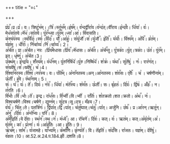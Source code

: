 +++
title = "०८"

+++


  
प्र꣡प्र꣢꣯।प्र।प्र꣣। वः। त्रिष्टु꣢भ꣢म्।।त्रि꣣।स्तु꣡भ꣢꣯म्।इ꣡ष꣢꣯म्। व꣣न्दद्वी꣡रा꣣य।व꣣न्द꣢त्।वी꣣राय।इ꣡न्द꣢꣯वे। धि꣣या꣢। वः꣣। मेध꣡सा꣢तये।मे꣣ध꣢।सा꣣तये। पु꣡र꣢꣯न्ध्या।पु꣡र꣢꣯म्।ध्या꣣।आ꣢। वि꣣वासति।  
क꣣श्य꣡प꣢स्य ।स्व꣣र्वि꣡दः꣢।स्वः꣣।वि꣡दः꣢꣯। यौ꣢।आ꣣हुः꣢। स꣣यु꣡जौ꣢।स꣣।यु꣡जौ꣢꣯। इ꣡ति꣢꣯। य꣡योः꣢꣯। वि꣡श्व꣢꣯म्। अ꣡पि꣢꣯। व्र꣣त꣢म्। य꣣ज्ञ꣢म् । धी꣡राः꣢꣯। नि꣣चा꣡य्य꣢।नि꣣।चा꣡य्य꣢꣯। 2।  
अ꣡र्च꣢꣯त। प्रा।अ꣣र्चत। नरः ।प्रि꣡य꣢꣯मेधासः।प्रि꣡य꣢꣯।मे꣣धासः। अ꣡र्च꣢꣯त। अ꣡र्च꣢꣯न्तु। पु꣣त्रकाः꣢।पु꣣त्।त्रकाः꣢। उ꣣त꣢। पु꣡र꣢꣯म्। इत्। धृ꣣ष्णु꣢। अ꣣र्चत।3।  
उ꣣क्थ꣢म्। इ꣡न्द्रा꣢꣯य। शँ꣡स्य꣢꣯म्। व꣡र्ध꣢꣯नम्। पु꣣रुनि꣣षि꣡धे꣢।पु꣣रु।निष्षि꣡धे꣢। श꣣क्रः꣢। य꣡था꣢꣯। सु꣣ते꣡षु꣢ । नः꣣। रार꣡ण꣢त्। स꣣ख्ये꣡षु꣢।स꣣।ख्ये꣡षु꣢꣯। च꣣।4।  
वि꣣श्वा꣡न꣢रस्य।वि꣣श्व꣢।नर꣣स्य। वः। प꣡ति꣢꣯म्। अ꣡ना꣢꣯नतस्य।अन्।आ꣣नतस्य। श꣡व꣢꣯सः। ए꣡वैः꣢꣯ । च꣣ । चर्षणीना꣢म्। ऊ꣣ती꣢। हु꣣वे। र꣡था꣢꣯नाम्। 5।  
सः꣢। घ꣣। यः꣢। ते꣣। दिवः꣢। न꣡रः꣢꣯। धि꣣या꣢। म꣡र्त꣢꣯स्य। श꣡म꣢꣯तः। ऊ꣣ती꣢। सः। बृ꣣हतः꣢। दि꣣वः꣢। द्वि꣣षः꣢। अँ꣡हः꣢꣯। न। त꣣रति ।6।  
वि꣣भोः꣢।वि꣣।भोः꣢।ते꣣। इन्द्र। रा꣡ध꣢꣯सः। वि꣣भ्वी꣢।वि।भ्वी꣢ । रा꣣तिः꣢। श꣣तक्रतो।शत।क्रतो। अ꣡थ꣢꣯। नः꣣। विश्वचर्षणे।विश्व।चर्षणे। द्युम्न꣢म्। सु꣣दत्र।सु।दत्र। मँहय।7।  
व꣡यः꣢꣯। चि꣣त्।ते। पतत्रि꣡णः꣢। द्वि꣣पा꣢त्।द्वि꣣।पा꣢त्। च꣡तु꣢꣯ष्पात्।च꣡तुः꣢꣯।पा꣣त्। अर्जुनि। उ꣡षः꣢꣯। प्र।आ꣣रन्।ऋतू꣢न्। अ꣡नु꣢꣯ ।दि꣣वः꣢। अ꣡न्ते꣢꣯भ्यः। परि꣢꣯। 8।  
अ꣣मी꣡इति꣢।ये दे꣣वाः। स्थ꣡न꣢꣯।स्थ।न꣣। म꣡ध्ये꣢꣯। आ। रो꣣चने꣢। दि꣣वः꣢। कत्। वः꣣। ऋत꣢म्। कत्।अ꣣मृ꣡त꣢म्।अ꣣।मृ꣡त꣢꣯म्। का꣢। प्र꣣त्ना꣢। वः꣢।आ꣡हु꣢꣯तिः ।आ। हु꣣तिः। 9।  
ऋ꣡च꣢꣯म्। सा꣡म꣢꣯। य꣣जामहे। या꣡भ्या꣢꣯म्। क꣡र्मा꣢꣯णि। कृ꣣ण्व꣡ते꣢। वि। ते꣡इति꣢। स꣡द꣢꣯सि। रा꣣जतः। यज्ञ꣢म्। दे꣣वे꣡षु꣢। व꣣क्षतः।10।
आ.52.अ.24.प.184.झी .दशति।8।  
